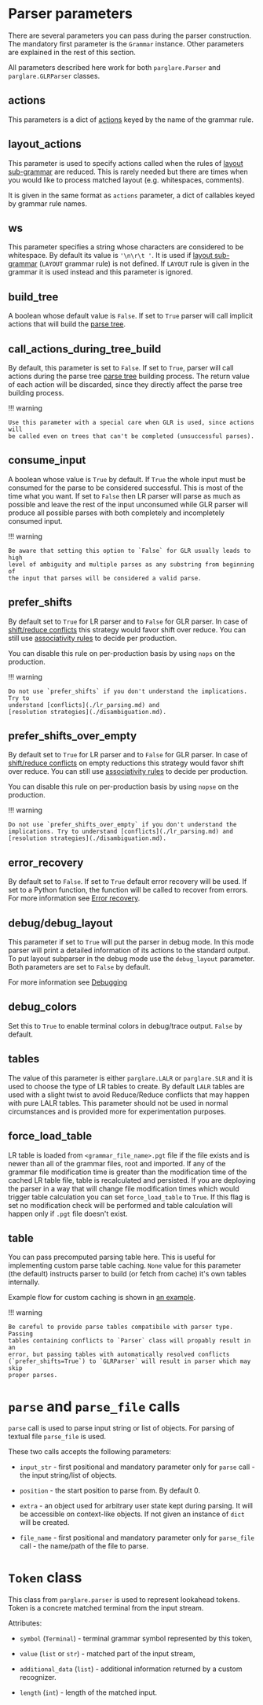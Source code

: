 # Parser parameters

There are several parameters you can pass during the parser construction. The
mandatory first parameter is the `Grammar` instance. Other parameters are
explained in the rest of this section.

All parameters described here work for both `parglare.Parser` and
`parglare.GLRParser` classes.


## actions

This parameters is a dict of [actions](./actions.md) keyed by the name of the
grammar rule.

## layout_actions

This parameter is used to specify actions called when the rules of [layout
sub-grammar](./grammar_language.md#handling-whitespaces-and-comments-in-your-language)
are reduced. This is rarely needed but there are times when you would like to
process matched layout (e.g. whitespaces, comments).

It is given in the same format as `actions` parameter, a dict of callables keyed
by grammar rule names.

## ws

This parameter specifies a string whose characters are considered to be
whitespace. By default its value is `'\n\r\t '`. It is used if [layout
sub-grammar](./grammar_language.md#handling-whitespaces-and-comments-in-your-language)
(`LAYOUT` grammar rule) is not defined. If `LAYOUT` rule is given in the grammar
it is used instead and this parameter is ignored.

## build_tree

A boolean whose default value is `False`. If set to `True` parser will call
implicit actions that will build the [parse tree](./parse_trees.md).

## call_actions_during_tree_build

By default, this parameter is set to `False`. If set to `True`, parser will call
actions during the parse tree [parse tree](./parse_trees.md) building process.
The return value of each action will be discarded, since they directly affect
the parse tree building process.


!!! warning

    Use this parameter with a special care when GLR is used, since actions will
    be called even on trees that can't be completed (unsuccessful parses).

## consume_input

A boolean whose value is `True` by default. If `True` the whole input must be
consumed for the parse to be considered successful. This is most of the time
what you want. If set to `False` then LR parser will parse as much as possible
and leave the rest of the input unconsumed while GLR parser will produce all
possible parses with both completely and incompletely consumed input.

!!! warning

    Be aware that setting this option to `False` for GLR usually leads to high
    level of ambiguity and multiple parses as any substring from beginning of
    the input that parses will be considered a valid parse.

## prefer_shifts

By default set to `True` for LR parser and to `False` for GLR parser. In case of
[shift/reduce conflicts](./lr_parsing.md) this strategy would favor shift over
reduce. You can still use [associativity
rules](./disambiguation.md#associativity) to decide per production.

You can disable this rule on per-production basis by using `nops` on the
production.


!!! warning

    Do not use `prefer_shifts` if you don't understand the implications. Try to
    understand [conflicts](./lr_parsing.md) and
    [resolution strategies](./disambiguation.md).


## prefer_shifts_over_empty

By default set to `True` for LR parser and to `False` for GLR parser. In case
of [shift/reduce conflicts](./lr_parsing.md) on empty reductions this strategy
would favor shift over reduce. You can still
use [associativity rules](./disambiguation.md#associativity) to decide per
production.

You can disable this rule on per-production basis by using `nopse` on the
production.

!!! warning

    Do not use `prefer_shifts_over_empty` if you don't understand the
    implications. Try to understand [conflicts](./lr_parsing.md) and
    [resolution strategies](./disambiguation.md).


## error_recovery

By default set to `False`. If set to `True` default error recovery will be used.
If set to a Python function, the function will be called to recover from errors.
For more information see [Error recovery](./handling_errors.md#error-recovery).

## debug/debug_layout

This parameter if set to `True` will put the parser in debug mode. In this mode
parser will print a detailed information of its actions to the standard output.
To put layout subparser in the debug mode use the `debug_layout` parameter. Both
parameters are set to `False` by default.

For more information see [Debugging](./debugging.md)


## debug_colors

Set this to `True` to enable terminal colors in debug/trace output. `False` by
default.

## tables

The value of this parameter is either `parglare.LALR` or `parglare.SLR` and it
is used to choose the type of LR tables to create. By default `LALR` tables are
used with a slight twist to avoid Reduce/Reduce conflicts that may happen with
pure LALR tables. This parameter should not be used in normal circumstances and
is provided more for experimentation purposes.

## force_load_table

LR table is loaded from `<grammar_file_name>.pgt` file if the file exists and is
newer than all of the grammar files, root and imported. If any of the grammar
file modification time is greater than the modification time of the cached LR
table file, table is recalculated and persisted. If you are deploying the parser
in a way that will change file modification times which would trigger table
calculation you can set `force_load_table` to `True`. If this flag is set no
modification check will be performed and table calculation will happen only if
`.pgt` file doesn't exist.

## table

You can pass precomputed parsing table here. This is useful for implementing
custom parse table caching. `None` value for this parameter (the default)
instructs parser to build (or fetch from cache) it's own tables internally.

Example flow for custom caching is shown in
[an example](https://github.com/igordejanovic/parglare/tree/master/examples/custom_table_caching).

!!! warning

    Be careful to provide parse tables compatibile with parser type. Passing
    tables containing conflicts to `Parser` class will propably result in an
    error, but passing tables with automatically resolved conflicts
    (`prefer_shifts=True`) to `GLRParser` will result in parser which may skip
    proper parses.

# `parse` and `parse_file` calls

`parse` call is used to parse input string or list of objects. For parsing of
textual file `parse_file` is used.

These two calls accepts the following parameters:

- `input_str` - first positional and mandatory parameter only for `parse` call -
  the input string/list of objects.

- `position` - the start position to parse from. By default 0.

- `extra` - an object used for arbitrary user state kept during parsing. It will
  be accessible on context-like objects. If not given an instance of `dict` will
  be created.

- `file_name` - first positional and mandatory parameter only for `parse_file`
  call - the name/path of the file to parse.


# `Token` class

This class from `parglare.parser` is used to represent lookahead tokens. Token
is a concrete matched terminal from the input stream.

Attributes:

- `symbol` (`Terminal`) - terminal grammar symbol represented by this token,

- `value` (`list` or `str`) - matched part of the input stream,

- `additional_data` (`list`) - additional information returned by a custom
  recognizer.

- `length` (`int`) - length of the matched input.
